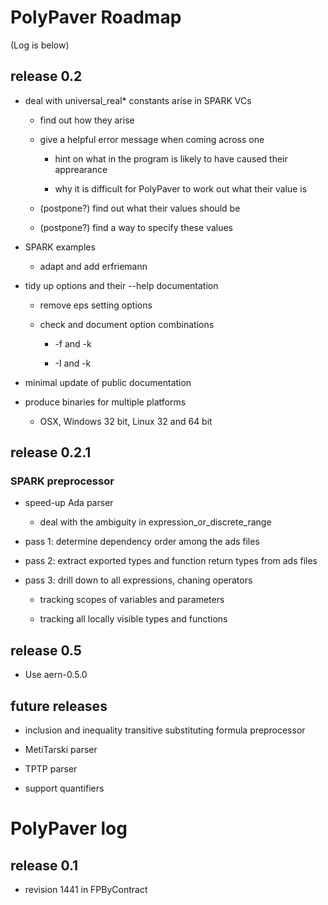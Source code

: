 # PolyPaver Roadmap
(Log is below)

## release 0.2

* deal with universal_real* constants arise in SPARK VCs 

    * find out how they arise

    * give a helpful error message when coming across one

        * hint on what in the program is likely to have caused their apprearance 

        * why it is difficult for PolyPaver to work out what their value is

    * (postpone?) find out what their values should be

    * (postpone?) find a way to specify these values

* SPARK examples

    * adapt and add erfriemann

* tidy up options and their --help documentation

    * remove eps setting options

    * check and document option combinations

        * -f and -k

        * -I and -k

* minimal update of public documentation

* produce binaries for multiple platforms

    * OSX, Windows 32 bit, Linux 32 and 64 bit

## release 0.2.1

### SPARK preprocessor

* speed-up Ada parser

    * deal with the ambiguity in expression_or_discrete_range

* pass 1: determine dependency order among the ads files

* pass 2: extract exported types and function return types from ads files

* pass 3: drill down to all expressions, chaning operators

    * tracking scopes of variables and parameters

    * tracking all locally visible types and functions

## release 0.5

* Use aern-0.5.0

## future releases

* inclusion and inequality transitive substituting formula preprocessor

* MetiTarski parser

* TPTP parser

* support quantifiers

# PolyPaver log

## release 0.1

* revision 1441 in FPByContract